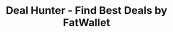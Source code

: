 ---
description: 美国电商每日打折消息。
layout: post
results:
- primaryGenreName: Lifestyle
  version: '1.0.1'
  artworkUrl100: http://a566.phobos.apple.com/us/r30/Purple3/v4/81/7c/14/817c149d-b97d-7f6f-776a-14bcef391d55/mzl.kfdevgvm.png
  trackViewUrl: https://itunes.apple.com/cn/app/deal-hunter-find-best-deals/id929764833?mt=8&uo=4
  artworkUrl60: http://a1385.phobos.apple.com/us/r30/Purple5/v4/10/36/18/10361894-1787-c77e-f3b2-7e1d743041ba/DealHunter-AppIcon57x57.png
  minimumOsVersion: '7.0'
  sellerName: FatWallet, Inc.
  supportedDevices:
  - iPadThirdGen4G
  - iPad23G
  - iPadFourthGen4G
  - iPhone4S
  - iPhone4
  - iPodTouchFifthGen
  - iPadFourthGen
  - iPhone5s
  - iPadMini4G
  - iPhone5c
  - iPadMini
  - iPadThirdGen
  - iPad2Wifi
  - iPhone5
  genres:
  - 生活
  - 商品指南
  trackName: Deal Hunter - Find Best Deals by FatWallet
  description: 'Introducing Deal Hunter by Fatwallet! The app that serves
    up the best online deals, every day!


    - Quickly browse a list of the hottest deals, shared by the savviest Deal
    Hunters

    - "Our Thoughts" adds product features and expert tips on why the deals
    are so good

    - Rate your favorite deals to help promote it to other Deal Hunters

    - Leave your comments to help others make smarter purchases

    - Tap "Shop Now" to buy the deal directly in the Deal Hunter app


    Other Great Features:


    - Search thousands of online deals and coupons at 1,700+ stores

    - Save your favorite stores for quick access to their new deals

    - Get alerts when hot deals leak from your favorite stores

    - Save deals to remind yourself to purchase later

    - Share deals via email, text, Facebook or Twitter with friends and family


    Leave your feedback to help us improve the app at mobile@fatwallet.com!'
  price: 0
  trackId: 929764833
  releaseDate: '2014-11-14T20:12:27Z'
  advisories: []
  screenshotUrls:
  - http://a3.mzstatic.com/us/r30/Purple3/v4/e6/a2/46/e6a246e2-483f-c402-5312-88be766141d6/screen1136x1136.jpeg
  - http://a2.mzstatic.com/us/r30/Purple5/v4/cb/cb/f9/cbcbf9f0-1d96-adec-6638-e0d5b145c9ab/screen1136x1136.jpeg
  - http://a5.mzstatic.com/us/r30/Purple3/v4/fa/72/ce/fa72cedc-bd21-1713-9cf5-28cb39c722cc/screen1136x1136.jpeg
  - http://a4.mzstatic.com/us/r30/Purple5/v4/a5/4e/b8/a54eb856-4e63-09e9-ee22-f180c30dea4d/screen1136x1136.jpeg
  artistViewUrl: https://itunes.apple.com/cn/artist/fatwallet-inc./id295358201?uo=4
  primaryGenreId: 6012
  kind: software
  fileSizeBytes: '13100650'
  bundleId: com.fatwallet.dealhunter
  releaseNotes: '1. Deal Feed now displays number of comments

    2. Favorite directly from the Deal Feed by tapping and holding deal

    3. Bug fixes and visual improvements'
  sellerUrl: http://www.fatwallet.com/about-us/in-the-news/
  artistName: FatWallet, Inc.
  trackCensoredName: Deal Hunter - Find Best Deals by FatWallet
  isGameCenterEnabled: false
  contentAdvisoryRating: 4+
  languageCodesISO2A:
  - EN
  trackContentRating: 4+
  features:
  - iosUniversal
  wrapperType: software
  artworkUrl512: http://a566.phobos.apple.com/us/r30/Purple3/v4/81/7c/14/817c149d-b97d-7f6f-776a-14bcef391d55/mzl.kfdevgvm.png
  formattedPrice: 免费
  artistId: 295358201
  genreIds:
  - '6012'
  - '6022'
  currency: CNY
  ipadScreenshotUrls:
  - http://a5.mzstatic.com/us/r30/Purple5/v4/db/a8/b5/dba8b51f-1ca2-ce70-4ac2-626c0f7a3782/screen480x480.jpeg
  - http://a5.mzstatic.com/us/r30/Purple5/v4/6b/30/2c/6b302c3f-5716-a0c8-7d0e-c7ca30b8fdf2/screen480x480.jpeg
  - http://a1.mzstatic.com/us/r30/Purple3/v4/7f/2f/f0/7f2ff043-0575-7264-9ec3-76f711b86384/screen480x480.jpeg
  - http://a3.mzstatic.com/us/r30/Purple5/v4/2c/f0/25/2cf02507-057b-40ac-a23f-8343721bc098/screen480x480.jpeg
category: 生活
tags: tag1
resultCount: 1
title: Deal Hunter - Find Best Deals by FatWallet

---